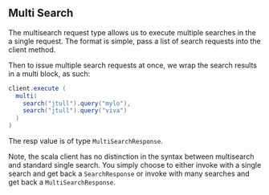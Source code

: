 ## Multi Search

The multisearch request type allows us to execute multiple searches in the a single request.
The format is simple, pass a list of search requests into the client method.

Then to issue multiple search requests at once, we wrap the search results in a multi block, as such:

```scala
client.execute (
  multi(
    search("jtull").query("mylo"),
    search("jtull").query("viva")
  )
)
```

The resp value is of type `MultiSearchResponse`.

Note, the scala client has no distinction in the syntax between multisearch and standard single search.
You simply choose to either invoke with a single search and get back a `SearchResponse` or
invoke with many searches and get back a `MultiSearchResponse`.


